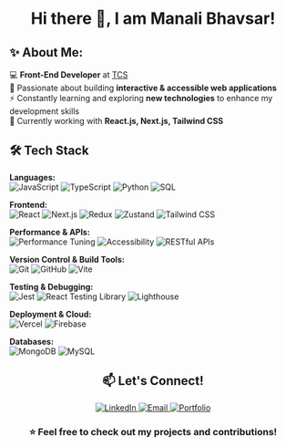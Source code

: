 <h1 align="center"> Hi there 👋, I am Manali Bhavsar! </h1>

<h2>✨ About Me:</h2>
  
💻 **Front-End Developer** at [TCS](https://www.tcs.com/)  
🚀 Passionate about building **interactive & accessible web applications**  
⚡ Constantly learning and exploring **new technologies** to enhance my development skills  
📌 Currently working with **React.js, Next.js, Tailwind CSS**
   

<h2>🛠️ Tech Stack</h2>  

<strong>Languages:</strong>  
<img src="https://img.shields.io/badge/JavaScript-F7DF1E?style=flat&logo=javascript&logoColor=black" alt="JavaScript"> <img src="https://img.shields.io/badge/TypeScript-3178C6?style=flat&logo=typescript&logoColor=white" alt="TypeScript"> <img src="https://img.shields.io/badge/Python-3776AB?style=flat&logo=python&logoColor=white" alt="Python"> <img src="https://img.shields.io/badge/SQL-4479A1?style=flat&logo=sqlite&logoColor=white" alt="SQL">

<strong>Frontend:</strong>  
<img src="https://img.shields.io/badge/React-61DAFB?style=flat&logo=react&logoColor=black" alt="React"> <img src="https://img.shields.io/badge/Next.js-000000?style=flat&logo=next.js&logoColor=white" alt="Next.js"> <img src="https://img.shields.io/badge/Redux-764ABC?style=flat&logo=redux&logoColor=white" alt="Redux"> <img src="https://img.shields.io/badge/Zustand-8C8C8C?style=flat" alt="Zustand"> <img src="https://img.shields.io/badge/Tailwind CSS-38B2AC?style=flat&logo=tailwind-css&logoColor=white" alt="Tailwind CSS">

<strong>Performance & APIs:</strong>  
<img src="https://img.shields.io/badge/Performance Tuning-orange?style=flat" alt="Performance Tuning"> <img src="https://img.shields.io/badge/Accessibility-blue?style=flat" alt="Accessibility"> <img src="https://img.shields.io/badge/RESTful APIs-005571?style=flat" alt="RESTful APIs">

<strong>Version Control & Build Tools:</strong>  
<img src="https://img.shields.io/badge/Git-F05032?style=flat&logo=git&logoColor=white" alt="Git"> <img src="https://img.shields.io/badge/GitHub-181717?style=flat&logo=github&logoColor=white" alt="GitHub"> <img src="https://img.shields.io/badge/Vite-646CFF?style=flat&logo=vite&logoColor=white" alt="Vite">

<strong>Testing & Debugging:</strong>  
<img src="https://img.shields.io/badge/Jest-C21325?style=flat&logo=jest&logoColor=white" alt="Jest"> <img src="https://img.shields.io/badge/React Testing Library-E33332?style=flat&logo=testing-library&logoColor=white" alt="React Testing Library"> <img src="https://img.shields.io/badge/Lighthouse-F44B21?style=flat&logo=lighthouse&logoColor=white" alt="Lighthouse">

<strong>Deployment & Cloud:</strong>  
<img src="https://img.shields.io/badge/Vercel-000000?style=flat&logo=vercel&logoColor=white" alt="Vercel"> <img src="https://img.shields.io/badge/Firebase-FFCA28?style=flat&logo=firebase&logoColor=black" alt="Firebase">

<strong>Databases:</strong>  
<img src="https://img.shields.io/badge/MongoDB-47A248?style=flat&logo=mongodb&logoColor=white" alt="MongoDB"> <img src="https://img.shields.io/badge/MySQL-4479A1?style=flat&logo=mysql&logoColor=white" alt="MySQL">


<h2 align="center">📫 Let's Connect!</h2>
<p align="center">
  <a href="https://www.linkedin.com/in/manali-bhavsar/" target="_blank">
    <img src="https://img.shields.io/badge/LinkedIn-%230A66C2.svg?style=for-the-badge&logo=linkedin&logoColor=white" alt="LinkedIn">
  </a>
  <a href="mailto:manalisbhavsar@gmail.com">
    <img src="https://img.shields.io/badge/Email-%23D14836.svg?style=for-the-badge&logo=gmail&logoColor=white" alt="Email">
  </a>
  <a href="https://manalibhavsar.vercel.app/" target="_blank">
    <img src="https://img.shields.io/badge/Portfolio-%23000000.svg?style=for-the-badge&logo=vercel&logoColor=white" alt="Portfolio">
  </a>
</p>


<h3 align="center">⭐️ Feel free to check out my projects and contributions!</h3>
